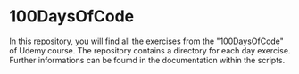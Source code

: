 # 100DaysOfCode
In this repository, you will find all the exercises from the "100DaysOfCode" of Udemy course.
The repository contains a directory for each day exercise. Further informations can be foumd in the documentation within the scripts.

